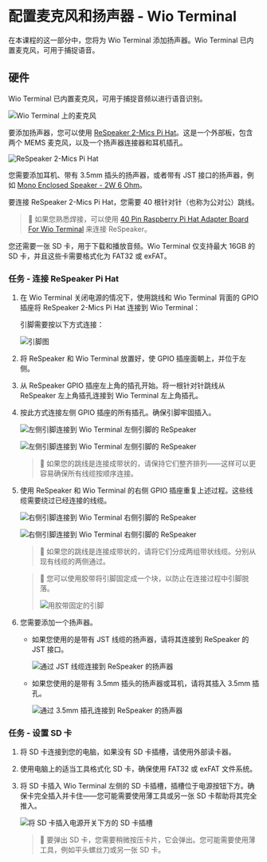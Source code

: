 <!--
CO_OP_TRANSLATOR_METADATA:
{
  "original_hash": "93d352de36526b8990e41dd538100324",
  "translation_date": "2025-08-25T00:31:42+00:00",
  "source_file": "6-consumer/lessons/1-speech-recognition/wio-terminal-microphone.md",
  "language_code": "zh"
}
-->
# 配置麦克风和扬声器 - Wio Terminal

在本课程的这一部分中，您将为 Wio Terminal 添加扬声器。Wio Terminal 已内置麦克风，可用于捕捉语音。

## 硬件

Wio Terminal 已内置麦克风，可用于捕捉音频以进行语音识别。

![Wio Terminal 上的麦克风](../../../../translated_images/wio-mic.3f8c843dbe8ad917424037a93e3d25c62634add00a04dd8e091317b5a7a90088.zh.png)

要添加扬声器，您可以使用 [ReSpeaker 2-Mics Pi Hat](https://www.seeedstudio.com/ReSpeaker-2-Mics-Pi-HAT.html)。这是一个外部板，包含两个 MEMS 麦克风，以及一个扬声器连接器和耳机插孔。

![ReSpeaker 2-Mics Pi Hat](../../../../translated_images/respeaker.f5d19d1c6b14ab1676d24ac2764e64fac5339046ae07be8b45ce07633d61b79b.zh.png)

您需要添加耳机、带有 3.5mm 插头的扬声器，或者带有 JST 接口的扬声器，例如 [Mono Enclosed Speaker - 2W 6 Ohm](https://www.seeedstudio.com/Mono-Enclosed-Speaker-2W-6-Ohm-p-2832.html)。

要连接 ReSpeaker 2-Mics Pi Hat，您需要 40 根针对针（也称为公对公）跳线。

> 💁 如果您熟悉焊接，可以使用 [40 Pin Raspberry Pi Hat Adapter Board For Wio Terminal](https://www.seeedstudio.com/40-Pin-Raspberry-Pi-Hat-Adapter-Board-For-Wio-Terminal-p-4730.html) 来连接 ReSpeaker。

您还需要一张 SD 卡，用于下载和播放音频。Wio Terminal 仅支持最大 16GB 的 SD 卡，并且这些卡需要格式化为 FAT32 或 exFAT。

### 任务 - 连接 ReSpeaker Pi Hat

1. 在 Wio Terminal 关闭电源的情况下，使用跳线和 Wio Terminal 背面的 GPIO 插座将 ReSpeaker 2-Mics Pi Hat 连接到 Wio Terminal：

    引脚需要按以下方式连接：

    ![引脚图](../../../../translated_images/wio-respeaker-wiring-0.767f80aa6508103880d256cdf99ee7219e190db257c7261e4aec219759dc67b9.zh.png)

1. 将 ReSpeaker 和 Wio Terminal 放置好，使 GPIO 插座面朝上，并位于左侧。

1. 从 ReSpeaker GPIO 插座左上角的插孔开始。将一根针对针跳线从 ReSpeaker 左上角插孔连接到 Wio Terminal 左上角插孔。

1. 按此方式连接左侧 GPIO 插座的所有插孔。确保引脚牢固插入。

    ![左侧引脚连接到 Wio Terminal 左侧引脚的 ReSpeaker](../../../../translated_images/wio-respeaker-wiring-1.8d894727f2ba24004824ee5e06b83b6d10952550003a3efb603182121521b0ef.zh.png)

    ![左侧引脚连接到 Wio Terminal 左侧引脚的 ReSpeaker](../../../../translated_images/wio-respeaker-wiring-2.329e1cbd306e754f8ffe56f9294794f4a8fa123860d76067a79e9ea385d1bf56.zh.png)

    > 💁 如果您的跳线是连接成带状的，请保持它们整齐排列——这样可以更容易确保所有线缆按顺序连接。

1. 使用 ReSpeaker 和 Wio Terminal 的右侧 GPIO 插座重复上述过程。这些线缆需要绕过已经连接的线缆。

    ![右侧引脚连接到 Wio Terminal 右侧引脚的 ReSpeaker](../../../../translated_images/wio-respeaker-wiring-3.75b0be447e2fa9307a6a954f9ae8a71b77e39ada6a5ef1a059d341dc850fd90c.zh.png)

    ![右侧引脚连接到 Wio Terminal 右侧引脚的 ReSpeaker](../../../../translated_images/wio-respeaker-wiring-4.aa9cd434d8779437de720cba2719d83992413caed1b620b6148f6c8924889afb.zh.png)

    > 💁 如果您的跳线是连接成带状的，请将它们分成两组带状线缆。分别从现有线缆的两侧通过。

    > 💁 您可以使用胶带将引脚固定成一个块，以防止在连接过程中引脚脱落。
    >
    > ![用胶带固定的引脚](../../../../translated_images/wio-respeaker-wiring-5.af117c20acf622f3cd656ccd8f4053f8845d6aaa3af164d24cb7dbd54a4bb470.zh.png)

1. 您需要添加一个扬声器。

    * 如果您使用的是带有 JST 线缆的扬声器，请将其连接到 ReSpeaker 的 JST 接口。

      ![通过 JST 线缆连接到 ReSpeaker 的扬声器](../../../../translated_images/respeaker-jst-speaker.a441d177809df9458041a2012dd336dbb22c00a5c9642647109d2940a50d6fcc.zh.png)

    * 如果您使用的是带有 3.5mm 插头的扬声器或耳机，请将其插入 3.5mm 插孔。

      ![通过 3.5mm 插孔连接到 ReSpeaker 的扬声器](../../../../translated_images/respeaker-35mm-speaker.ad79ef4f128c7751f0abf854869b6b779c90c12ae3e48909944a7e48aeee3c7e.zh.png)

### 任务 - 设置 SD 卡

1. 将 SD 卡连接到您的电脑，如果没有 SD 卡插槽，请使用外部读卡器。

1. 使用电脑上的适当工具格式化 SD 卡，确保使用 FAT32 或 exFAT 文件系统。

1. 将 SD 卡插入 Wio Terminal 左侧的 SD 卡插槽，插槽位于电源按钮下方。确保卡完全插入并卡住——您可能需要使用薄工具或另一张 SD 卡帮助将其完全推入。

    ![将 SD 卡插入电源开关下方的 SD 卡插槽](../../../../translated_images/wio-sd-card.acdcbe322fa4ee7f8f9c8cc015b3263964bb26ab5c7e25b41747988cc5280d64.zh.png)

    > 💁 要弹出 SD 卡，您需要稍微按压卡片，它会弹出。您可能需要使用薄工具，例如平头螺丝刀或另一张 SD 卡。
